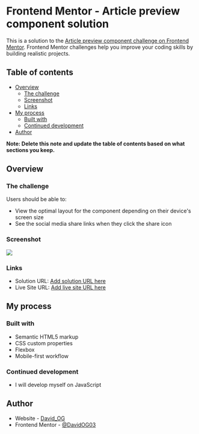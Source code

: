 # Frontend Mentor - Article preview component solution

This is a solution to the [Article preview component challenge on Frontend Mentor](https://www.frontendmentor.io/challenges/article-preview-component-dYBN_pYFT). Frontend Mentor challenges help you improve your coding skills by building realistic projects. 

## Table of contents

- [Overview](#overview)
  - [The challenge](#the-challenge)
  - [Screenshot](#screenshot)
  - [Links](#links)
- [My process](#my-process)
  - [Built with](#built-with)
  - [Continued development](#continued-development)
- [Author](#author)

**Note: Delete this note and update the table of contents based on what sections you keep.**

## Overview

### The challenge

Users should be able to:

- View the optimal layout for the component depending on their device's screen size
- See the social media share links when they click the share icon

### Screenshot

![](./127.0.0.1_5500_index.html.png)

### Links

- Solution URL: [Add solution URL here](https://articlepreviewcomponentdavidog.netlify.app/)
- Live Site URL: [Add live site URL here](https://articlepreviewcomponentdavidog.netlify.app/)

## My process

### Built with

- Semantic HTML5 markup
- CSS custom properties
- Flexbox
- Mobile-first workflow

### Continued development

- I will develop myself on JavaScript

## Author

- Website - [David_OG](https://articlepreviewcomponentdavidog.netlify.app/)
- Frontend Mentor - [@DavidOG03](https://www.frontendmentor.io/profile/DavidOG03)
